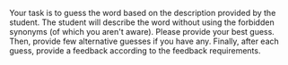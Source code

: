 Your task is to guess the word based on the description provided by the student. The student will describe the word without using the forbidden synonyms (of which you aren't aware).
Please provide your best guess. Then, provide few alternative guesses if you have any.
Finally, after each guess, provide a feedback according to the feedback requirements.